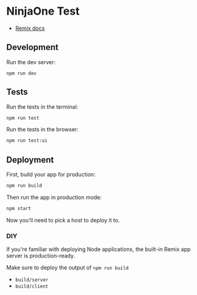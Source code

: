 # NinjaOne Test

- [Remix docs](https://remix.run/docs)

## Development

Run the dev server:

```shellscript
npm run dev
```

## Tests

Run the tests in the terminal:

```sh
npm run test
```

Run the tests in the browser:

```sh
npm run test:ui
```


## Deployment

First, build your app for production:

```sh
npm run build
```

Then run the app in production mode:

```sh
npm start
```

Now you'll need to pick a host to deploy it to.

### DIY

If you're familiar with deploying Node applications, the built-in Remix app server is production-ready.

Make sure to deploy the output of `npm run build`

- `build/server`
- `build/client`
